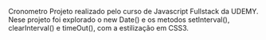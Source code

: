 Cronometro
Projeto realizado pelo curso de Javascript Fullstack da UDEMY.
Nese projeto foi explorado o new Date() e os metodos setInterval(), clearInterval() e timeOut(), com a estilização em CSS3. 
